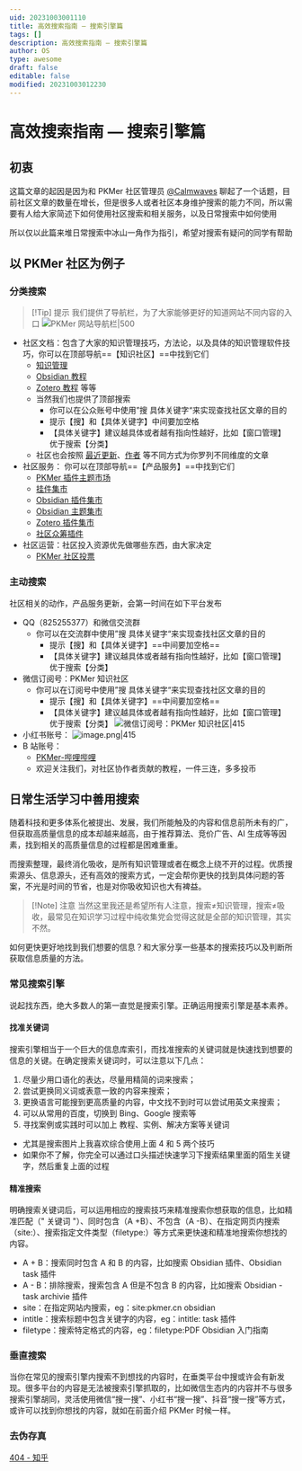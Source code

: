 ```yaml
---
uid: 20231003001110
title: 高效搜索指南 — 搜索引擎篇
tags: []
description: 高效搜索指南 — 搜索引擎篇
author: OS
type: awesome
draft: false
editable: false
modified: 20231003012230
---
```


# 高效搜索指南 — 搜索引擎篇

## 初衷

这篇文章的起因是因为和 PKMer 社区管理员 [@Calmwaves](https://pkmer.cn/authors/calmwaves/) 聊起了一个话题，目前社区文章的数量在增长，但是很多人或者社区本身维护搜索的能力不同，所以需要有人给大家简述下如何使用社区搜索和相关服务，以及日常搜索中如何使用

所以仅以此篇来堆日常搜索中冰山一角作为指引，希望对搜索有疑问的同学有帮助

## 以 PKMer 社区为例子

### 分类搜索

> [!Tip] 提示
> 我们提供了导航栏，为了大家能够更好的知道网站不同内容的入口
> ![PKMer 网站导航栏|500](https://cdn.pkmer.cn/images/20230916184145.png!pkmer)

- 社区文档：包含了大家的知识管理技巧，方法论，以及具体的知识管理软件技巧，你可以在顶部导航==【知识社区】==中找到它们
	- [知识管理](https://pkmer.cn/Pkmer-Docs/02-%E7%9F%A5%E8%AF%86%E7%AE%A1%E7%90%86%E5%9F%BA%E7%A1%80/%E7%9F%A5%E8%AF%86%E7%AE%A1%E7%90%86)
	- [Obsidian 教程](https://pkmer.cn/Pkmer-Docs/10-obsidian/obsidian/)
	- [Zotero 教程](https://pkmer.cn/Pkmer-Docs/11-zotero/zotero/) 等等
	- 当然我们也提供了顶部搜索
		- 你可以在公众账号中使用”搜 具体关键字“来实现查找社区文章的目的
		- 提示【搜】和【具体关键字】中间要加空格
		- 【具体关键字】建议越具体或者越有指向性越好，比如【窗口管理】优于搜索【分类】
	- 社区也会按照 [最近更新](https://pkmer.cn/page/1/)、[作者](https://pkmer.cn/page/authors/) 等不同方式为你罗列不同维度的文章
- 社区服务： 你可以在顶部导航==【产品服务】==中找到它们
	- [PKMer 插件主题市场](https://pkmer.cn/products/market)
	- [挂件集市](https://pkmer.cn/products/widget/widgetMarket)
	- [Obsidian 插件集市](https://pkmer.cn/products/plugin/pluginMarket)
	- [Obsidian 主题集市](https://pkmer.cn/products/theme/themeMarket)
	- [Zotero 插件集市](https://pkmer.cn/products/zotero/zoteroMarket)
	- [社区众筹插件](https://pkmer.cn/products/productDetails)
- 社区运营：社区投入资源优先做哪些东西，由大家决定
	- [PKMer 社区投票](https://pkmer.cn/products/poll)

### 主动搜索

社区相关的动作，产品服务更新，会第一时间在如下平台发布

- QQ（825255377）和微信交流群
	- 你可以在交流群中使用”搜 具体关键字“来实现查找社区文章的目的
		- 提示【搜】和【具体关键字】==中间要加空格==
		- 【具体关键字】建议越具体或者越有指向性越好，比如【窗口管理】优于搜索【分类】
- 微信订阅号：PKMer 知识社区
	- 你可以在订阅号中使用”搜 具体关键字“来实现查找社区文章的目的
		- 提示【搜】和【具体关键字】==中间要加空格==
		- 【具体关键字】建议越具体或者越有指向性越好，比如【窗口管理】优于搜索【分类】
![微信订阅号：PKMer 知识社区|415](https://cdn.pkmer.cn/images/d1da5b0f69e5ca46f564540a776fd16.bmp!pkmer)
- 小红书账号：
![image.png|415](https://cdn.pkmer.cn/images/20230917233907.png!pkmer)
- B 站账号：
	- [PKMer-哔哩哔哩](https://space.bilibili.com/489501986)
	- 欢迎关注我们，对社区协作者贡献的教程，一件三连，多多投币

## 日常生活学习中善用搜索

随着科技和更多体系化被提出、发展，我们所能触及的内容和信息前所未有的广，但获取高质量信息的成本却越来越高，由于推荐算法、竞价广告、AI 生成等等因素，找到相关的高质量信息的过程都是困难重重。

而搜索整理，最终消化吸收，是所有知识管理或者在概念上绕不开的过程。优质搜索源头、信息源头，还有高效的搜索方式，一定会帮你更快的找到具体问题的答案，不光是时间的节省，也是对你吸收知识也大有裨益。

> [!Note] 注意
当然这里我还是希望所有人注意，搜索≠知识管理，搜索≠吸收，最常见在知识学习过程中纯收集党会觉得这就是全部的知识管理，其实不然。

如何更快更好地找到我们想要的信息？和大家分享一些基本的搜索技巧以及判断所获取信息质量的方法。

### 常见搜索引擎

说起找东西，绝大多数人的第一直觉是搜索引擎。正确运用搜索引擎是基本素养。

#### 找准关键词

搜索引擎相当于一个巨大的信息库索引，而找准搜索的关键词就是快速找到想要的信息的关键。在确定搜索关键词时，可以注意以下几点：

1. 尽量少用口语化的表达，尽量用精简的词来搜索；
2. 尝试更换同义词或表意一致的内容来搜索；
3. 更换语言可能搜到更高质量的内容，中文找不到时可以尝试用英文来搜索；
4. 可以从常用的百度，切换到 Bing、Google 搜索等
5. 寻找案例或实践时可以加上 教程、实例、解决方案等关键词

- 尤其是搜索图片上我喜欢综合使用上面 4 和 5 两个技巧
- 如果你不了解，你完全可以通过口头描述快速学习下搜索结果里面的陌生关键字，然后重复上面的过程

#### 精准搜索

明确搜索关键词后，可以运用相应的搜索技巧来精准搜索你想获取的信息，比如精准匹配（" 关键词 "）、同时包含（A +B）、不包含（A -B）、在指定网页内搜索（site:）、搜索指定文件类型（filetype:）等方式来更快速和精准地搜索你想找的内容。

- A + B：搜索同时包含 A 和 B 的内容，比如搜索 Obsidian 插件、Obsidian task 插件
- A - B：排除搜索，搜索包含 A 但是不包含 B 的内容，比如搜索 Obsidian - task archivie 插件
- site：在指定网站内搜索，eg：site:pkmer.cn obsidian
- intitle：搜索标题中包含关键字的内容，eg：intitle: task 插件
- filetype：搜索特定格式的内容，eg：filetype:PDF Obsidian 入门指南

### 垂直搜索

当你在常见的搜索引擎内搜索不到想找的内容时，在垂类平台中搜或许会有新发现。很多平台的内容是无法被搜索引擎抓取的，比如微信生态内的内容并不与很多搜索引擎胡同，灵活使用微信“搜一搜”、小红书“搜一搜”、抖音“搜一搜”等方式，或许可以找到你想找的内容，就如在前面介绍 PKMer 时候一样。

### 去伪存真

[404 - 知乎](https://zhihu.com/p/440254569)